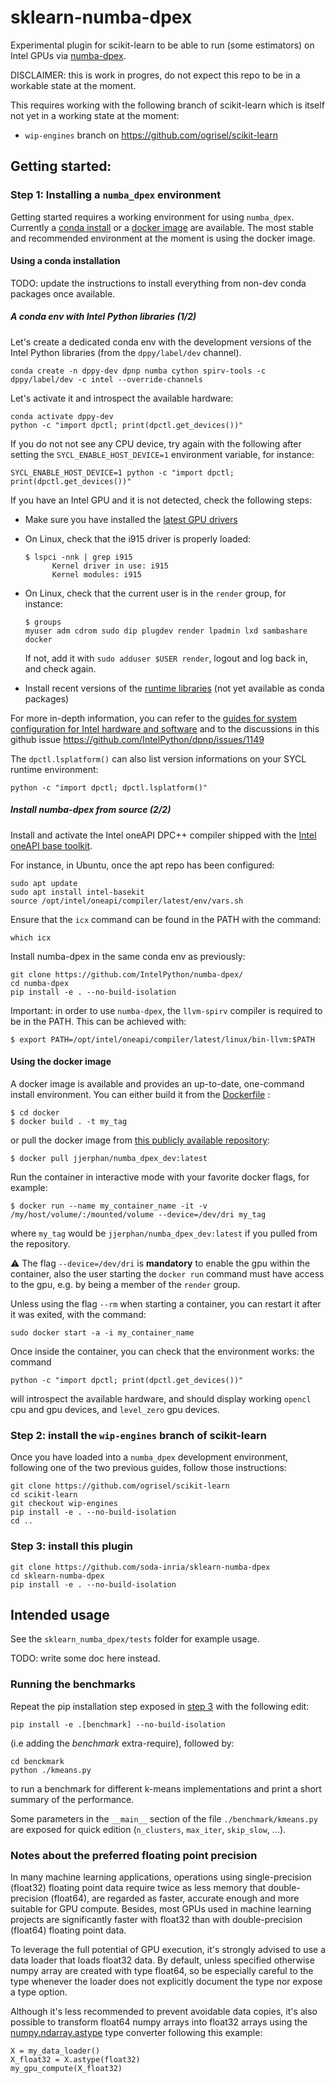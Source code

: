# sklearn-numba-dpex

Experimental plugin for scikit-learn to be able to run (some estimators) on
Intel GPUs via [numba-dpex](https://github.com/IntelPython/numba-dpex).

DISCLAIMER: this is work in progres, do not expect this repo to be in a
workable state at the moment.

This requires working with the following branch of scikit-learn which is itself
not yet in a working state at the moment:

- `wip-engines` branch on https://github.com/ogrisel/scikit-learn 

## Getting started:

### Step 1: Installing a `numba_dpex` environment

Getting started requires a working environment for using `numba_dpex`. Currently a [conda install](#using-a-conda-installation) or a [docker image](#using-the-docker-image) are available. The most stable and recommended environment at the moment is using the docker image.

#### Using a conda installation

TODO: update the instructions to install everything from non-dev conda packages
once available.

##### A conda env with Intel Python libraries (1/2)

Let's create a dedicated conda env with the development versions
of the Intel Python libraries (from the `dppy/label/dev` channel).

```
conda create -n dppy-dev dpnp numba cython spirv-tools -c dppy/label/dev -c intel --override-channels
```

Let's activate it and introspect the available hardware:

```
conda activate dppy-dev
python -c "import dpctl; print(dpctl.get_devices())"
```

If you do not not see any CPU device, try again with the following after
setting the `SYCL_ENABLE_HOST_DEVICE=1` environment variable, for instance:

```
SYCL_ENABLE_HOST_DEVICE=1 python -c "import dpctl; print(dpctl.get_devices())"
```

If you have an Intel GPU and it is not detected, check the
following steps:

- Make sure you have installed the [latest GPU drivers](https://dgpu-docs.intel.com/installation-guides/index.html)

- On Linux, check that the i915 driver is properly loaded:

  ```
  $ lspci -nnk | grep i915
        Kernel driver in use: i915
        Kernel modules: i915
  ```

- On Linux, check that the current user is in the `render` group, for instance:

  ```
  $ groups
  myuser adm cdrom sudo dip plugdev render lpadmin lxd sambashare docker
  ```

  If not, add it with `sudo adduser $USER render`, logout and log back in, and check
  again.

- Install recent versions of the [runtime libraries](https://github.com/intel/compute-runtime/releases) (not yet available
  as conda packages)

For more in-depth information, you can refer to the [guides for system configuration for Intel hardware and software](https://www.intel.com/content/www/us/en/developer/articles/system-requirements/intel-oneapi-dpcpp-system-requirements.html) and to the discussions in this github issue https://github.com/IntelPython/dpnp/issues/1149


The `dpctl.lsplatform()` can also list version informations on your SYCL
runtime environment:

```
python -c "import dpctl; dpctl.lsplatform()"
```

##### Install numba-dpex from source (2/2)

Install and activate the Intel oneAPI DPC++ compiler shipped with the [Intel oneAPI base toolkit](https://www.intel.com/content/www/us/en/developer/tools/oneapi/base-toolkit-download.html).

For instance, in Ubuntu, once the apt repo has been configured:

```
sudo apt update
sudo apt install intel-basekit
source /opt/intel/oneapi/compiler/latest/env/vars.sh
```

Ensure that the `icx` command can be found in the PATH with the command:

```
which icx
```

Install numba-dpex in the same conda env as previously:

```
git clone https://github.com/IntelPython/numba-dpex/
cd numba-dpex
pip install -e . --no-build-isolation
```

Important: in order to use `numba-dpex`, the `llvm-spirv` compiler is required
to be in the PATH. This can be achieved with:

```
$ export PATH=/opt/intel/oneapi/compiler/latest/linux/bin-llvm:$PATH
```

#### Using the docker image

A docker image is available and provides an up-to-date, one-command install environment. You can either build it from the [Dockerfile](./docker/Dockerfile) :

```
$ cd docker
$ docker build . -t my_tag
```

or pull the docker image from [this publicly available repository](https://hub.docker.com/repository/docker/jjerphan/numba_dpex_dev):

```
$ docker pull jjerphan/numba_dpex_dev:latest
```

Run the container in interactive mode with your favorite docker flags, for example:

```
$ docker run --name my_container_name -it -v /my/host/volume/:/mounted/volume --device=/dev/dri my_tag
```

where `my_tag` would be `jjerphan/numba_dpex_dev:latest` if you pulled from the repository.

⚠ The flag `--device=/dev/dri` is **mandatory** to enable the gpu within the container, also the user starting the `docker run` command must have access to the gpu, e.g. by being a member of the `render` group.

Unless using the flag `--rm` when starting a container, you can restart it after it was exited, with the command:

```
sudo docker start -a -i my_container_name
```

Once inside the container, you can check that the environment works: the command

```
python -c "import dpctl; print(dpctl.get_devices())"
```

will introspect the available hardware, and should display working `opencl` cpu and gpu devices, and `level_zero` gpu devices.

### Step 2: install the `wip-engines` branch of scikit-learn

Once you have loaded into a `numba_dpex` development environment, following one of the two previous guides, follow those instructions:

```
git clone https://github.com/ogrisel/scikit-learn
cd scikit-learn
git checkout wip-engines
pip install -e . --no-build-isolation
cd ..
```

### Step 3: install this plugin

```
git clone https://github.com/soda-inria/sklearn-numba-dpex
cd sklearn-numba-dpex
pip install -e . --no-build-isolation
```

## Intended usage

See the `sklearn_numba_dpex/tests` folder for example usage.

TODO: write some doc here instead.

### Running the benchmarks

Repeat the pip installation step exposed in [step 3](#step-3-install-this-plugin) with the following edit:

```
pip install -e .[benchmark] --no-build-isolation
```

(i.e adding the _benchmark_ extra-require), followed by:

```
cd benckmark
python ./kmeans.py
```

to run a benchmark for different k-means implementations and print a short summary of the performance.

Some parameters in the `__main__` section of the file `./benchmark/kmeans.py` are exposed for quick edition (`n_clusters`, `max_iter`, `skip_slow`, ...).

### Notes about the preferred floating point precision

In many machine learning applications, operations using single-precision (float32) floating point data require twice as less memory that double-precision (float64), are regarded as faster, accurate enough and more suitable for GPU compute. Besides, most GPUs used in machine learning projects are significantly faster with float32 than with double-precision (float64) floating point data.

To leverage the full potential of GPU execution, it's strongly advised to use a data loader that loads float32 data. By default, unless specified otherwise numpy array are created with type float64, so be especially careful to the type whenever the loader does not explicitly document the type nor expose a type option.

Although it's less recommended to prevent avoidable data copies, it's also possible to transform float64 numpy arrays into float32 arrays using the [numpy.ndarray.astype](https://numpy.org/doc/stable/reference/generated/numpy.ndarray.astype.html) type converter following this example:

```
X = my_data_loader()
X_float32 = X.astype(float32)
my_gpu_compute(X_float32)
```
